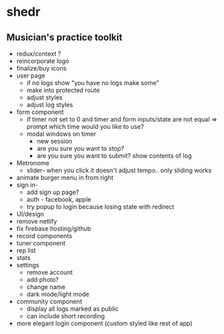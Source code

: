# shedr
## Musician's practice toolkit


* redux/context ?
* reincorporate logo
* finalize/buy icons
* user page
  * if no logs show "you have no logs make some"
  * make into protected route
  * adjust styles
  * adjust log styles
  <!-- * update log -->
  <!-- * add photo -->
* form component
  * if timer not set to 0 and timer and form inputs/state are not equal => prompt which time would you like to use?
  <!-- * set start time on timer start -->
  <!-- * fix date for db -->
  <!-- * stop and pause timer then set time before submit -->
  <!-- * redirect to login or practice log on submit -->
  * modal windows on timer
    * new session
    * are you sure you want to stop?
    * are you sure you want to submit? show contents of log
* Metronome
  * slider- when you click it doesn't adjust tempo.. only sliding works
* animate burger menu in from right
* sign in- 
  * add sign up page?
  * auth - facebook, apple
  * try popup to login because losing state with redirect
* UI/design
* remove netlify
* fix firebase hosting/github 
* record components
* tuner component
* rep list
* stats
* settings
  * remove account
  * add photo?
  * change name
  * dark mode/light mode
* community component
  * display all logs marked as public
  * can include short recording
* more elegant login component (custom styled like rest of app)
